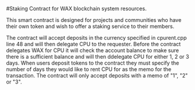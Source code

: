 #Staking Contract for WAX blockchain system resources.

This smart contract is designed for projects and communities who have their own token and wish to offer a staking service to their members.

The contract will accept deposits in the currency specified in cpurent.cpp line 48 and will then delegate CPU to the requester. 
Before the contract delegates WAX for CPU it will check the account balance to make sure there is a sufficient balance and will then ddelegate CPU for either 1, 2 or 3 days.
When users deposit tokens to the contract they must specify the number of days they would like to rent CPU for as the memo for the transaction. The contract will only accept deposits with a memo of "1", "2" or "3".

